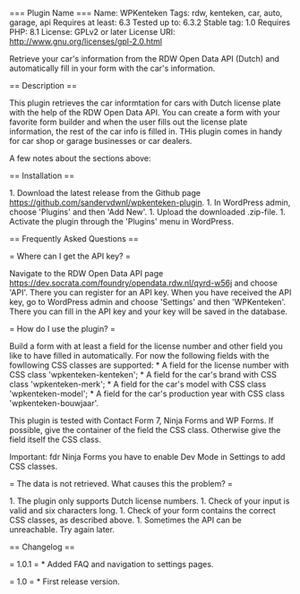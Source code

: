 === Plugin Name === 
Name: WPKenteken
Tags: rdw, kenteken, car, auto, garage, api 
Requires at least: 6.3 
Tested up to: 6.3.2 
Stable tag: 1.0 
Requires PHP: 8.1
License: GPLv2 or later License URI:
http://www.gnu.org/licenses/gpl-2.0.html

Retrieve your car\'s information from the RDW Open Data API (Dutch) and
automatically fill in your form with the car\'s information.

== Description ==

This plugin retrieves the car informtation for cars with Dutch license
plate with the help of the RDW Open Data API. You can create a form with
your favorite form builder and when the user fills out the license plate
information, the rest of the car info is filled in. THis plugin comes in
handy for car shop or garage businesses or car dealers.

A few notes about the sections above:

== Installation ==

1\. Download the latest release from the Github page
https://github.com/sandervdwnl/wpkenteken-plugin. 1. In WordPress admin,
choose \'Plugins\' and then \'Add New\'. 1. Upload the downloaded
.zip-file. 1. Activate the plugin through the \'Plugins\' menu in
WordPress.

== Frequently Asked Questions ==

= Where can I get the API key? =

Navigate to the RDW Open Data API page
https://dev.socrata.com/foundry/opendata.rdw.nl/qyrd-w56j and choose
\'API\'. There you can register for an API key. When you have received
the API key, go to WordPress admin and choose \'Settings\' and then
\'WPKenteken\'. There you can fill in the API key and your key will be
saved in the database.

= How do I use the plugin? =

Build a form with at least a field for the license number and other
field you like to have filled in automatically. For now the following
fields with the fowllowing CSS classes are supported: \* A field for the
license number with CSS class \'wpkenteken-kenteken\'; \* A field for
the car\'s brand with CSS class \'wpkenteken-merk\'; \* A field for the
car\'s model with CSS class \'wpkenteken-model\'; \* A field for the
car\'s production year with CSS class \'wpkenteken-bouwjaar\'.

This plugin is tested with Contact Form 7, Ninja Forms and WP Forms. If
possible, give the container of the field the CSS class. Otherwise give
the field itself the CSS class.

Important: fdr Ninja Forms you have to enable Dev Mode in Settings to
add CSS classes.

= The data is not retrieved. What causes this the problem? =

1\. The plugin only supports Dutch license numbers. 1. Check of your
input is valid and six characters long. 1. Check of your form contains
the correct CSS classes, as described above. 1. Sometimes the API can be
unreachable. Try again later.

== Changelog ==

= 1.0.1 = \* Added FAQ and navigation to settings pages.

= 1.0 = \* First release version.

